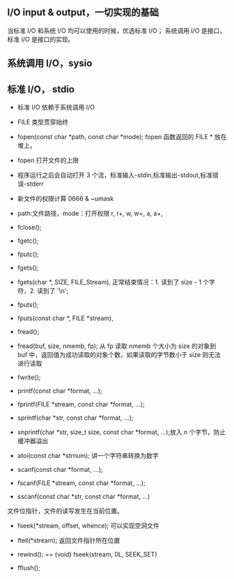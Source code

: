 ## I/O input & output，一切实现的基础

当标准 I/O 和系统 I/O 均可以使用的时候，优选标准 I/O；
系统调用 I/O 是接口，标准 I/O 是接口的实现。

## 系统调用 I/O，sysio

## 标准 I/O， stdio

- 标准 I/O 依赖于系统调用 I/O
- FILE 类型贯穿始终
- fopen(const char *path, const char *mode); fopen 函数返回的 FILE \* 放在堆上。
- fopen 打开文件的上限
- 程序运行之后会自动打开 3 个流，标准输入-stdin,标准输出-stdout,标准错误-stderr
- 新文件的权限计算 0666 & ~umask
- path:文件路径，mode：打开权限 r, r+, w, w+, a, a+,
- fclose();

- fgetc();
- fputc();
- fgets();
- fgets(char \*, SIZE, FILE_Stream), 正常结束情况：1. 读到了 size - 1 个字符，2. 读到了 '\n';
- fputs();
- fputs(const char *, FILE *stream),

- fread();
- fread(buf, size, nmemb, fp); 从 fp 读取 nmemb 个大小为 size 的对象到 buf 中，返回值为成功读取的对象个数，如果读取的字节数小于 size 则无法进行读取
- fwrite();

- printf(const char \*format, ...);
- fprintf(FILE *stream, const char *format, ...);
- sprintf(char *str, const char *format, ...);
- snprintf(char *str, size_t size, const char *format, ...);放入 n 个字节，防止缓冲器溢出
- atoi(const char \*strnum); 讲一个字符串转换为数字
- scanf(const char \*format, ...);
- fscanf(FILE \*stream, const char \*format, ...);
- sscanf(const char *str, const char *format, ...)

文件位指针，文件的读写发生在当前位置。

- fseek(\*stream, offset, whence); 可以实现空洞文件
- ftell(\*stream); 返回文件指针所在位置
- rewind(); == (void) fseek(stream, 0L, SEEK_SET)

- fflush();
